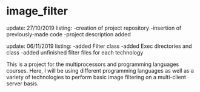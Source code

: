 # image_filter

update: 27/10/2019
listing:
	-creation of project repository
	-insertion of previously-made code
	-project description added

update: 06/11/2019
listing:
	-added Filter class
	-added Exec directories and class
	-added unfinished filter files for each technology

This is a project for the multiprocessors and programming languages courses. Here, I will be using different programming languages as well as a variety of technologies to perform basic image filtering on a multi-client server basis.
